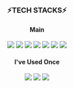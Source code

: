 <div align="center">
  
### ⚡TECH STACKS⚡
#### Main
<img src="https://img.shields.io/badge/PYTHON-3776AB?style=for-the-badge&logo=PYTHON&logoColor=white"> 
<img src="https://img.shields.io/badge/HTML5-E34F26?style=for-the-badge&logo=HTML5&logoColor=white">
<img src="https://img.shields.io/badge/CSS3-1572B6?style=for-the-badge&logo=CSS3&logoColor=white">
<img src="https://img.shields.io/badge/JavaScript-F7DF1E?style=for-the-badge&logo=JavaScript&logoColor=white">
<img src="https://img.shields.io/badge/MySQL-4479A1?style=for-the-badge&logo=MySQL&logoColor=white">
<img src="https://img.shields.io/badge/fastapi-009688?style=for-the-badge&logo=fastapi&logoColor=white">
<img src="https://img.shields.io/badge/tailwind-06B6D4?style=for-the-badge&logo=tailwindcss&logoColor=white">

#### I've Used Once
<img src="https://img.shields.io/badge/pandas-150458?style=for-the-badge&logo=pandas&logoColor=white">
<img src="https://img.shields.io/badge/selenium-43B02A?style=for-the-badge&logo=selenium&logoColor=white">
<img src="https://img.shields.io/badge/aws-232F3E?style=for-the-badge&logo=Amazon aws&logoColor=white">

<br/>
<br/>
</div>
